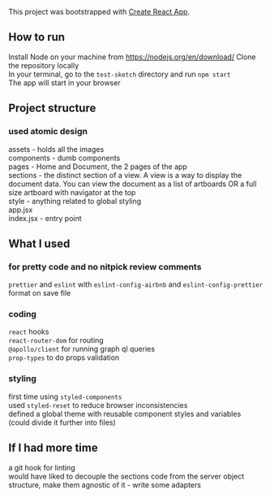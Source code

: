 This project was bootstrapped with [Create React App](https://github.com/facebook/create-react-app).

## How to run

Install Node on your machine from https://nodejs.org/en/download/
Clone the repository locally<br/>
In your terminal, go to the `test-sketch` directory and run `npm start`<br/>
The app will start in your browser<br/>

## Project structure

### used atomic design

assets - holds all the images<br/>
components - dumb components<br/>
pages - Home and Document, the 2 pages of the app<br/>
sections - the distinct section of a view. A view is a way to display the document data. You can view the document as a list of artboards OR a full size artboard with navigator at the top<br/>
style - anything related to global styling<br/>
app.jsx<br/>
index.jsx - entry point<br/>

## What I used

### for pretty code and no nitpick review comments

`prettier` and `eslint` with `eslint-config-airbnb` and `eslint-config-prettier`<br/>
format on save file

### coding

`react` hooks<br/>
`react-router-dom` for routing<br/>
`@apollo/client` for running graph ql queries<br/>
`prop-types` to do props validation<br/>

### styling

first time using `styled-components`<br/>
used `styled-reset` to reduce browser inconsistencies<br/>
defined a global theme with reusable component styles and variables (could divide it further into files)<br/>

## If I had more time

a git hook for linting<br/>
would have liked to decouple the sections code from the server object structure, make them agnostic of it - write some adapters
